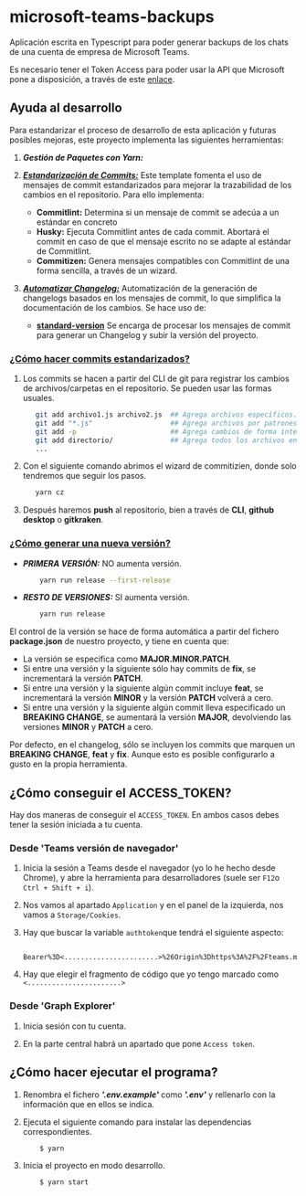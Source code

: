 # microsoft-teams-backups

Aplicación escrita en Typescript para poder generar backups de los chats de una cuenta de empresa de Microsoft Teams.

Es necesario tener el Token Access para poder usar la API que Microsoft pone a disposición, a través de este
[enlace](https://developer.microsoft.com/en-us/graph/graph-explorer).

## Ayuda al desarrollo

Para estandarizar el proceso de desarrollo de esta aplicación y futuras posibles mejoras, este proyecto implementa las
siguientes herramientas:

1. **_Gestión de Paquetes con Yarn:_**

2. [**_Estandarización de Commits:_**](https://medium.com/nosolosoftware/estandariza-tus-commits-y-automatiza-tu-changelog-con-estas-herramientas-bb83c404f02f)
   Este template fomenta el uso de mensajes de commit estandarizados para mejorar la trazabilidad de los cambios en el
   repositorio. Para ello implementa:

    - **Commitlint:** Determina si un mensaje de commit se adecúa a un estándar en concreto
    - **Husky:** Ejecuta Commitlint antes de cada commit. Abortará el commit en caso de que el mensaje escrito no se
      adapte al estándar de Commitlint.
    - **Commitizen:** Genera mensajes compatibles con Commitlint de una forma sencilla, a través de un wizard.

3. [**_Automatizar Changelog:_**](https://medium.com/nosolosoftware/estandariza-tus-commits-y-automatiza-tu-changelog-con-estas-herramientas-bb83c404f02f)
   Automatización de la generación de changelogs basados en los mensajes de commit, lo que simplifica la documentación
   de los cambios. Se hace uso de:

    - [**standard-version**](https://github.com/conventional-changelog/standard-version) Se encarga de procesar los
      mensajes de commit para generar un Changelog y subir la versión del proyecto.

### [¿Cómo hacer commits estandarizados?](https://medium.com/nosolosoftware/estandariza-tus-commits-y-automatiza-tu-changelog-con-estas-herramientas-bb83c404f02f)

1. Los commits se hacen a partir del CLI de git para registrar los cambios de archivos/carpetas en el repositorio. Se
   pueden usar las formas usuales.

    ```bash
       git add archivo1.js archivo2.js  ## Agrega archivos específicos.
       git add "*.js"                   ## Agrega archivos por patrones.
       git add -p                       ## Agrega cambios de forma interactiva.
       git add directorio/              ## Agrega todos los archivos en un directorio.
       ...
    ```

2. Con el siguiente comando abrimos el wizard de commitizien, donde solo tendremos que seguir los pasos.

    ```bash
       yarn cz
    ```

3. Después haremos **push** al repositorio, bien a través de **CLI**, **github desktop** o **gitkraken**.

### [¿Cómo generar una nueva versión?](https://medium.com/nosolosoftware/estandariza-tus-commits-y-automatiza-tu-changelog-con-estas-herramientas-bb83c404f02f)

-   **_PRIMERA VERSIÓN:_** NO aumenta versión.

    ```bash
        yarn run release --first-release
    ```

-   **_RESTO DE VERSIONES:_** SI aumenta versión.

    ```bash
        yarn run release
    ```

El control de la versión se hace de forma automática a partir del fichero **package.json** de nuestro proyecto, y tiene
en cuenta que:

-   La versión se especifica como **MAJOR.MINOR.PATCH**.
-   Si entre una versión y la siguiente sólo hay commits de **fix**, se incrementará la versión **PATCH**.
-   Si entre una versión y la siguiente algún commit incluye **feat**, se incrementará la versión **MINOR** y la versión
    **PATCH** volverá a cero.
-   Si entre una versión y la siguiente algún commit lleva especificado un **BREAKING CHANGE**, se aumentará la versión
    **MAJOR**, devolviendo las versiones **MINOR** y **PATCH** a cero.

Por defecto, en el changelog, sólo se incluyen los commits que marquen un **BREAKING CHANGE**, **feat** y **fix**.
Aunque esto es posible configurarlo a gusto en la propia herramienta.

## ¿Cómo conseguir el ACCESS_TOKEN?

Hay dos maneras de conseguir el `ACCESS_TOKEN`. En ambos casos debes tener la sesión iniciada a tu cuenta.

### Desde 'Teams versión de navegador'

1. Inicia la sesión a Teams desde el navegador (yo lo he hecho desde Chrome), y abre la herramienta para desarrolladores
   (suele ser `F12`o `Ctrl + Shift + i`).

2. Nos vamos al apartado `Application` y en el panel de la izquierda, nos vamos a `Storage/Cookies`.

3. Hay que buscar la variable `authtoken`que tendrá el siguiente aspecto:

    ```
        Bearer%3D<.......................>%26Origin%3Dhttps%3A%2F%2Fteams.microsoft.com
    ```

4. Hay que elegir el fragmento de código que yo tengo marcado como `<.......................>`

### Desde 'Graph Explorer'

1. Inicia sesión con tu cuenta.

2. En la parte central habrá un apartado que pone `Access token`.

## ¿Cómo hacer ejecutar el programa?

1. Renombra el fichero **_'.env.example'_** como **_'.env'_** y rellenarlo con la información que en ellos se indica.

2. Ejecuta el siguiente comando para instalar las dependencias correspondientes.

    ```bash
        $ yarn
    ```

3. Inicia el proyecto en modo desarrollo.
    ```bash
        $ yarn start
    ```
